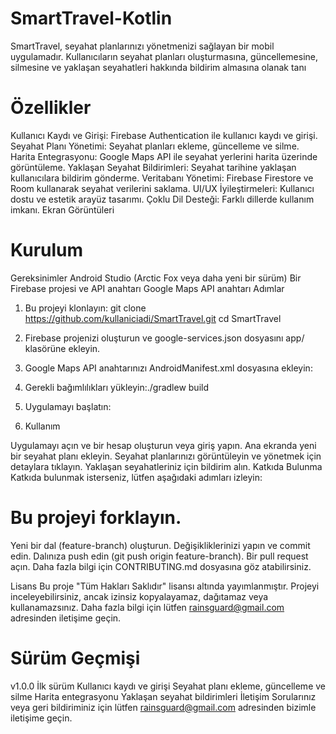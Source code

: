 # SmartTravel-Kotlin
SmartTravel, seyahat planlarınızı yönetmenizi sağlayan bir mobil uygulamadır. Kullanıcıların seyahat planları oluşturmasına, güncellemesine, silmesine ve yaklaşan seyahatleri hakkında bildirim almasına olanak tanı

# Özellikler
Kullanıcı Kaydı ve Girişi: Firebase Authentication ile kullanıcı kaydı ve girişi.
Seyahat Planı Yönetimi: Seyahat planları ekleme, güncelleme ve silme.
Harita Entegrasyonu: Google Maps API ile seyahat yerlerini harita üzerinde görüntüleme.
Yaklaşan Seyahat Bildirimleri: Seyahat tarihine yaklaşan kullanıcılara bildirim gönderme.
Veritabanı Yönetimi: Firebase Firestore ve Room kullanarak seyahat verilerini saklama.
UI/UX İyileştirmeleri: Kullanıcı dostu ve estetik arayüz tasarımı.
Çoklu Dil Desteği: Farklı dillerde kullanım imkanı.
Ekran Görüntüleri


# Kurulum
Gereksinimler
Android Studio (Arctic Fox veya daha yeni bir sürüm)
Bir Firebase projesi ve API anahtarı
Google Maps API anahtarı
Adımlar
1. Bu projeyi klonlayın: git clone https://github.com/kullaniciadi/SmartTravel.git
cd SmartTravel
2. Firebase projenizi oluşturun ve google-services.json dosyasını app/ klasörüne ekleyin.
3. Google Maps API anahtarınızı AndroidManifest.xml dosyasına ekleyin: <meta-data
    android:name="com.google.android.geo.API_KEY"
    android:value="YOUR_API_KEY_HERE" />
4. Gerekli bağımlılıkları yükleyin:./gradlew build


5. Uygulamayı başlatın:

6. Kullanım

 Uygulamayı açın ve bir hesap oluşturun veya giriş yapın.
Ana ekranda yeni bir seyahat planı ekleyin.
Seyahat planlarınızı görüntüleyin ve yönetmek için detaylara tıklayın.
Yaklaşan seyahatleriniz için bildirim alın.
Katkıda Bulunma
Katkıda bulunmak isterseniz, lütfen aşağıdaki adımları izleyin:

# Bu projeyi forklayın.
Yeni bir dal (feature-branch) oluşturun.
Değişikliklerinizi yapın ve commit edin.
Dalınıza push edin (git push origin feature-branch).
Bir pull request açın.
Daha fazla bilgi için CONTRIBUTING.md dosyasına göz atabilirsiniz.

Lisans
Bu proje "Tüm Hakları Saklıdır" lisansı altında yayımlanmıştır. Projeyi inceleyebilirsiniz, ancak izinsiz kopyalayamaz, dağıtamaz veya kullanamazsınız. Daha fazla bilgi için lütfen rainsguard@gmail.com adresinden iletişime geçin.

# Sürüm Geçmişi
v1.0.0
İlk sürüm
Kullanıcı kaydı ve girişi
Seyahat planı ekleme, güncelleme ve silme
Harita entegrasyonu
Yaklaşan seyahat bildirimleri
İletişim
Sorularınız veya geri bildiriminiz için lütfen rainsguard@gmail.com adresinden bizimle iletişime geçin.

